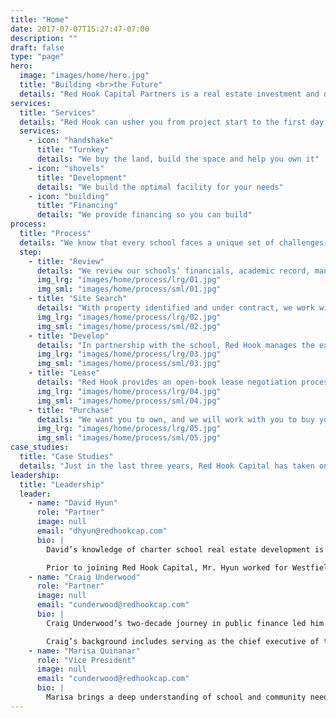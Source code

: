 ```yaml
---
title: "Home"
date: 2017-07-07T15:27:47-07:00
description: ""
draft: false
type: "page"
hero:
  image: "images/home/hero.jpg"
  title: "Building <br>the Future"
  details: "Red Hook Capital Partners is a real estate investment and development firm working with schools and organizations to create their permanent homes."
services:
  title: "Services"
  details: "Red Hook can usher you from project start to the first day of school, or provide a more targeted set of services."
  services:
    - icon: "handshake"
      title: "Turnkey"
      details: "We buy the land, build the space and help you own it"
    - icon: "shovels"
      title: "Development"
      details: "We build the optimal facility for your needs"
    - icon: "building"
      title: "Financing"
      details: "We provide financing so you can build"
process:
  title: "Process"
  details: "We know that every school faces a unique set of challenges. We help chart the best course of action to have a successful build."
  step:
    - title: "Review"
      details: "We review our schools’ financials, academic record, management team and competitive landscape. Once we understand its strengths and weaknesses, we create a plan that serves the school, its faculty and its students."
      img_lrg: "images/home/process/lrg/01.jpg"
      img_sml: "images/home/process/sml/01.jpg"
    - title: "Site Search"
      details: "With property identified and under contract, we work with the school on entitlement and development plans. Our team is deeply experienced with the challenges that arise, and we will drive the effort to resolve conflicts."
      img_lrg: "images/home/process/lrg/02.jpg"
      img_sml: "images/home/process/sml/02.jpg"
    - title: "Develop"
      details: "In partnership with the school, Red Hook manages the execution of the development plan. With years of construction experience, our team of building experts can save time, money and reduce risks."
      img_lrg: "images/home/process/lrg/03.jpg"
      img_sml: "images/home/process/sml/03.jpg"
    - title: "Lease"
      details: "Red Hook provides an open-book lease negotiation process. We then act as the landlord and the school is the proud new tenant."
      img_lrg: "images/home/process/lrg/04.jpg"
      img_sml: "images/home/process/sml/04.jpg"
    - title: "Purchase"
      details: "We want you to own, and we will work with you to buy your building when you’re in the best position to do so."
      img_lrg: "images/home/process/lrg/05.jpg"
      img_sml: "images/home/process/sml/05.jpg"
case_studies:
  title: "Case Studies"
  details: "Just in the last three years, Red Hook Capital has taken on more than ten projects around the country. Find out how we have partnered with quality schools to help make their dreams come true."
leadership:
  title: "Leadership"
  leader:
    - name: "David Hyun"
      role: "Partner"
      image: null
      email: "dhyun@redhookcap.com"
      bio: |
        David’s knowledge of charter school real estate development is unsurpassed. Since 2009, he has developed and financed over 25 charter schools — totaling over $300 million in investment — using conventional bank loans, new market tax credits, tax exempt bonds, and various state bonds. In two decades, he’s touched all aspects of the real estate cycle, from investment to construction and development to property management and corporate accounting.

        Prior to joining Red Hook Capital, Mr. Hyun worked for Westfield, Trammell Crow Company, Playa Capital Company (Playa Vista Master Development), and most recently he served as the CFO/COO at Alliance College Ready Public Schools in Los Angeles.
    - name: "Craig Underwood"
      role: "Partner"
      image: null
      email: "cunderwood@redhookcap.com"
      bio: |
        Craig Underwood’s two-decade journey in public finance led him to launch Red Hook Capital Partners in 2013. He has oversight over all financing and fiscal guidance that the firm offers, guiding clients through the treacherous waters of institutional real estate development.

        Craig’s background includes serving as the chief executive of the BLX Group LLC (BLX), a leading public finance advisory and consulting firm for the past 20 years. Under his leadership, BLX has grown into a national firm with five offices across the country, representing hundreds of state/local governmental agencies and not-for-profits, including various charter school organizations. During his career, he has overseen debt, derivative and structured financial product transactions totalling over $40 billion in principal/notional amounts.
    - name: "Marisa Quinanar"
      role: "Vice President"
      image: null
      email: "cunderwood@redhookcap.com"
      bio: |
        Marisa brings a deep understanding of school and community needs to Red Hook. She is the former business development manager for EdTec-Southern California, a back office operations provider that works with public schools around the country. She also served as the Regional Director of Policy and Advocacy for the California Charter Schools Association (CCSA). In this capacity, she represented over 250 schools throughout the greater LA area as they navigated the Prop 39 process. Marisa previously worked for the East LA Community Corporation (ELACC), a non-profit housing developer that provides wraparound services for low-income Boyle Heights residents. She started her career as a high school English teacher at El Monte High School.
---
```

